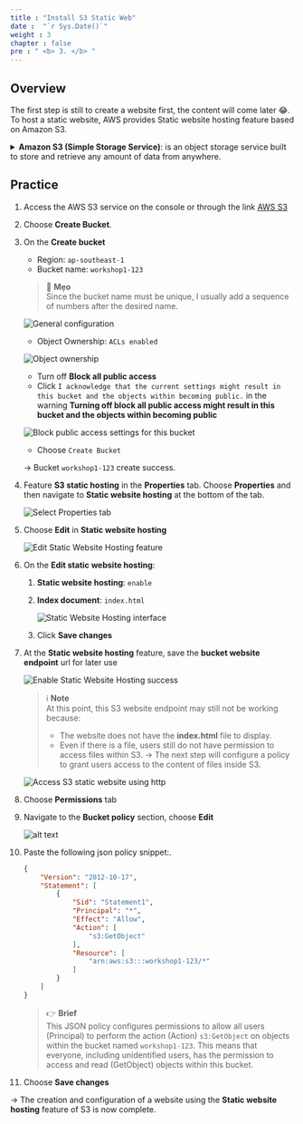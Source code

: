 ```yaml
---
title : "Install S3 Static Web"
date :  "`r Sys.Date()`" 
weight : 3 
chapter : false
pre : " <b> 3. </b> "
---
```


## Overview

The first step is still to create a website first, the content will come later 😂. To host a static website, AWS provides Static website hosting feature based on Amazon S3.

<details>
<summary>
<b>Amazon S3 (Simple Storage Service)</b>: is an object storage service built to store and retrieve any amount of data from anywhere.
</summary>
    
Some key things to know about S3:
- S3 provides extremely durable storage for all types of data including text, images, videos, etc. Data is stored across multiple devices and facilities and is designed to sustain the loss of 2 facilities concurrently.
- Objects are stored and retrieved via a simple REST API. Common ways to interface with S3 include the AWS CLI, SDKs for various languages like Java, Python etc. and the S3 console.
- Buckets are used to organize objects in S3. You can create multiple public or private buckets to categorize your data.
- Access control is granular down to the individual object level. You can set permissions for who can access, read or write each object using IAM policies and roles.
- Common use cases for S3 include serving static websites, storing application data and backups, archiving data long term and exchanging data between applications.
</details>

## Practice

1. Access the AWS S3 service on the console or through the link [AWS S3](https://s3.console.aws.amazon.com/s3/home)

1. Choose **Create Bucket**.

1. On the **Create bucket**
    
    - Region: `ap-southeast-1`
    - Bucket name: `workshop1-123`
    
    > 💭 **Mẹo**   
    Since the bucket name must be unique, I usually add a sequence of numbers after the desired name.
    
    ![General configuration](/images/3-s3_staticweb/3.1-create.png)

    - Object Ownership: `ACLs enabled`
    
    ![Object ownership](/images/3-s3_staticweb/3.2-create.png)

    - Turn off **Block all public access**
    - Click `I acknowledge that the current settings might result in this bucket and the objects within becoming public.` in the warning **Turning off block all public access might result in this bucket and the objects within becoming public**
    
    ![Block public access settings for this bucket](/images/3-s3_staticweb/3.3-create.png)

    - Choose `Create Bucket`

   -> Bucket `workshop1-123` create success.
   
1. Feature **S3 static hosting** in the **Properties** tab. Choose **Properties** and then navigate to **Static website hosting** at the bottom of the tab.

    ![Select Properties tab](/images/3-s3_staticweb/3.5-config.png)

1. Choose **Edit** in **Static website hosting**
 
    ![Edit Static Website Hosting feature](/images/3-s3_staticweb/3.6-config.png)

1. On the **Edit static website hosting**:

   1. **Static website hosting**: `enable`
   1. **Index document**: `index.html`
   
        ![Static Website Hosting interface](/images/3-s3_staticweb/3.7-config.png)

    1. Click **Save changes**

1. At the **Static website hosting** feature, save the **bucket website endpoint** url for later use

    ![Enable Static Website Hosting success](/images/3-s3_staticweb/3.8-config.png)

    > ℹ️  **Note**     
    > At this point, this S3 website endpoint may still not be working because:
    > - The website does not have the **index.html** file to display.
    > - Even if there is a file, users still do not have permission to access files within S3.
    > -> The next step will configure a policy to grant users access to the content of files inside S3. 

    ![Access S3 static website using http](/images/3-s3_staticweb/3.9-check.png)

1. Choose **Permissions** tab
1. Navigate to the **Bucket policy** section, choose **Edit**

    ![alt text](/images/3-s3_staticweb/3.10-policy.png)

1. Paste the following json policy snippet:.

    ```json
    {
        "Version": "2012-10-17",
        "Statement": [
            {
                "Sid": "Statement1",
                "Principal": "*",
                "Effect": "Allow",
                "Action": [
                    "s3:GetObject"
                ],
                "Resource": [
                    "arn:aws:s3:::workshop1-123/*"
                ]
            }
        ]
    }
    ```

    > 👉 **Brief**    
    This JSON policy configures permissions to allow all users (Principal) to perform the action (Action) `s3:GetObject` on objects within the bucket named `workshop1-123`. This means that everyone, including unidentified users, has the permission to access and read (GetObject) objects within this bucket.

4. Choose **Save changes**

-> The creation and configuration of a website using the **Static website hosting** feature of S3 is now complete.